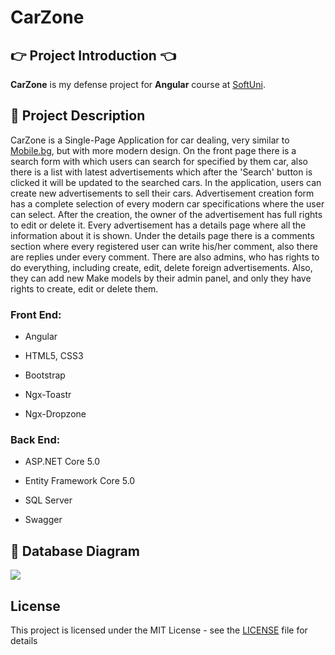 # CarZone

## :point_right: Project Introduction :point_left:
**CarZone** is my defense project for **Angular** course at [SoftUni](https://softuni.bg/trainings/3249/angular-november-2020/internal).

## :pencil: Project Description
CarZone is a Single-Page Application for car dealing, very similar to [Mobile.bg](https://www.mobile.bg/pcgi/mobile.cgi), but with more modern design. On the front page there is a search form with which users can search for specified by them car, also there is a list with latest advertisements which after the 'Search' button is clicked it will be updated to the searched cars. In the application, users can create new advertisements to sell their cars. Advertisement creation form has a complete selection of every modern car specifications where the user can select. After the creation, the owner of the advertisement has full rights to edit or delete it. Every advertisement has a details page where all the information about it is shown. Under the details page there is a comments section where every registered user can write his/her comment, also there are replies under every comment. There are also admins, who has rights to do everything, including create, edit, delete foreign advertisements. Also, they can add new Make models by their admin panel, and only they have rights to create, edit or delete them.

### Front End:

- Angular

- HTML5, CSS3

- Bootstrap

- Ngx-Toastr

- Ngx-Dropzone

### Back End:

- ASP.NET Core 5.0

- Entity Framework Core 5.0

- SQL Server

- Swagger

## :floppy_disk: Database Diagram
![](https://res.cloudinary.com/doyjshrjs/image/upload/v1603976162/Screenshot_9_d08onu.png)

## License

This project is licensed under the MIT License - see the [LICENSE](LICENSE) file for details

